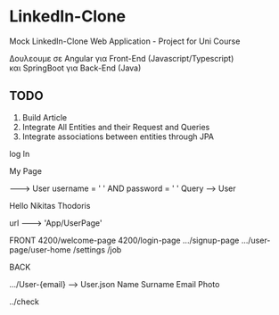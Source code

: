 # LinkedIn-Clone
Mock LinkedIn-Clone Web Application - Project for Uni Course


Δουλεουμε σε Angular για Front-End (Javascript/Typescript)<br>
και SpringBoot για Back-End (Java)




## TODO

1) Build Article
2) Integrate All Entities and their Request and Queries
3) Integrate associations between entities through JPA

log In 


My Page 

---> User username = ' ' AND password = ' ' Query --> User


Hello Nikitas Thodoris 

url ---> 'App/UserPage'

FRONT
4200/welcome-page
4200/login-page
.../signup-page
.../user-page/user-home
            /settings
            /job


BACK 

.../User-{email} --> User.json Name Surname Email Photo 

../check


